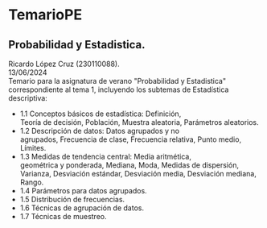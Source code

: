 # TemarioPE     
## Probabilidad y Estadistica.      
        
Ricardo López Cruz (230110088).     
13/06/2024      
Temario para la asignatura de verano "Probabilidad y Estadistica"        correspondiente al tema 1, incluyendo los subtemas de Estadística descriptiva:         

- 1.1 Conceptos básicos de estadística: Definición,      
      Teoría de decisión, Población, Muestra aleatoria, 
      Parámetros aleatorios. 
- 1.2 Descripción de datos: Datos agrupados y no         
      agrupados,  Frecuencia  de  clase,  Frecuencia  relativa, 
      Punto medio, Límites. 
- 1.3 Medidas  de  tendencia  central:  Media  aritmética,      
      geométrica y ponderada, Mediana, Moda, Medidas de 
      dispersión, Varianza, Desviación estándar, 
      Desviación media, Desviación mediana, Rango. 
- 1.4  Parámetros para datos agrupados.      
- 1.5  Distribución de frecuencias.      
- 1.6  Técnicas de agrupación de datos.      
- 1.7  Técnicas de muestreo.         

